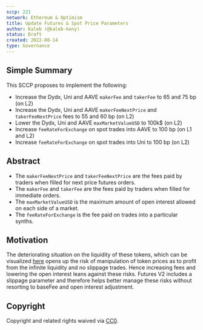 ```yaml
---
sccp: 221
network: Ethereum & Optimism
title: Update Futures & Spot Price Parameters
author: Kaleb (@kaleb-keny)
status: Draft
created: 2022-08-14
type: Governance
---
```


## Simple Summary

<!--"If you can't explain it simply, you don't understand it well enough." Provide a simplified and layman-accessible explanation of the SCCP.-->

This SCCP proposes to implement the following:
- Increase the Dydx, Uni and AAVE  `makerFee` and `takerFee` to 65 and 75 bp (on L2)
- Increase the Dydx, Uni and AAVE  `makerFeeNextPrice` and `takerFeeNextPrice` fees to 55 and 60 bp (on L2)
- Lower the Dydx, Uni and AAVE `maxMarketValueUSD` to 100k$ (on L2)
- Increase `feeRateForExchange` on spot trades into AAVE to 100 bp (on L1 and L2)
- Increase `feeRateForExchange` on spot trades into Uni to 100 bp (on L2)

## Abstract

<!--A short (~200 word) description of the variable change proposed.-->

- The `makerFeeNextPrice` and `takerFeeNextPrice` are the fees paid by traders when filled for next price futures orders.
- The `makerFee` and `takerFee` are the fees paid by traders when filled for immediate orders.
- The `maxMarketValueUSD` is the maximum amount of open interest allowed on each side of a market.
- The `feeRateForExchange` is the fee paid on trades into a particular synths.


## Motivation

<!--The motivation is critical for SCCPs that want to update variables within Synthetix. It should clearly explain why the existing variable is not incentive aligned. SCCP submissions without sufficient motivation may be rejected outright.-->

The deteriorating situation on the liquidity of these tokens, which can be visualized [here](https://www.dropbox.com/s/3dm1c6pjknjzrf7/futures.csv?dl=0) opens up the risk of manipulation of token prices as to profit from the infinite liquidity and no slippage trades. Hence increasing fees and lowering the open interest leans against these risks.
Futures V2 includes a slippage parameter and therefore helps better manage these risks without resorting to baseFee and open interest adjustment.

## Copyright

Copyright and related rights waived via [CC0](https://creativecommons.org/publicdomain/zero/1.0/).
